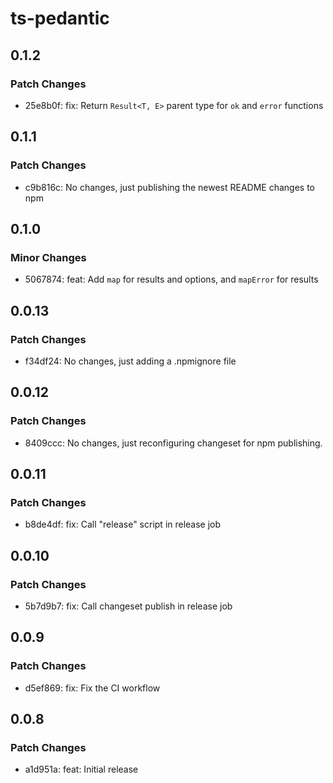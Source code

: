 # ts-pedantic

## 0.1.2

### Patch Changes

- 25e8b0f: fix: Return `Result<T, E>` parent type for `ok` and `error` functions

## 0.1.1

### Patch Changes

- c9b816c: No changes, just publishing the newest README changes to npm

## 0.1.0

### Minor Changes

- 5067874: feat: Add `map` for results and options, and `mapError` for results

## 0.0.13

### Patch Changes

- f34df24: No changes, just adding a .npmignore file

## 0.0.12

### Patch Changes

- 8409ccc: No changes, just reconfiguring changeset for npm publishing.

## 0.0.11

### Patch Changes

- b8de4df: fix: Call "release" script in release job

## 0.0.10

### Patch Changes

- 5b7d9b7: fix: Call changeset publish in release job

## 0.0.9

### Patch Changes

- d5ef869: fix: Fix the CI workflow

## 0.0.8

### Patch Changes

- a1d951a: feat: Initial release
